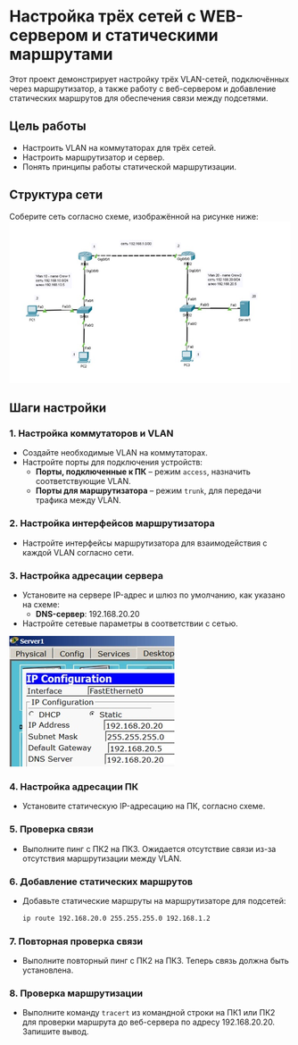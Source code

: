 # Настройка трёх сетей с WEB-сервером и статическими маршрутами

Этот проект демонстрирует настройку трёх VLAN-сетей, подключённых через маршрутизатор, а также работу с веб-сервером и добавление статических маршрутов для обеспечения связи между подсетями.

## Цель работы
- Настроить VLAN на коммутаторах для трёх сетей.
- Настроить маршрутизатор и сервер.
- Понять принципы работы статической маршрутизации.

## Структура сети
Соберите сеть согласно схеме, изображённой на рисунке ниже:
![Схема сети](../images/lab3-1.jpg)

## Шаги настройки

### 1. Настройка коммутаторов и VLAN
- Создайте необходимые VLAN на коммутаторах.
- Настройте порты для подключения устройств:
    - **Порты, подключенные к ПК** – режим `access`, назначить соответствующие VLAN.
    - **Порты для маршрутизатора** – режим `trunk`, для передачи трафика между VLAN.

### 2. Настройка интерфейсов маршрутизатора
- Настройте интерфейсы маршрутизатора для взаимодействия с каждой VLAN согласно сети.

### 3. Настройка адресации сервера
- Установите на сервере IP-адрес и шлюз по умолчанию, как указано на схеме:
    - **DNS-сервер**: 192.168.20.20
- Настройте сетевые параметры в соответствии с сетью.

![Настройка сервера](../images/lab3-2.jpg)

### 4. Настройка адресации ПК
- Установите статическую IP-адресацию на ПК, согласно схеме.

### 5. Проверка связи
- Выполните пинг с ПК2 на ПК3. Ожидается отсутствие связи из-за отсутствия маршрутизации между VLAN.

### 6. Добавление статических маршрутов
- Добавьте статические маршруты на маршрутизаторе для подсетей:
    ```bash
    ip route 192.168.20.0 255.255.255.0 192.168.1.2
    ```
### 7. Повторная проверка связи
- Выполните повторный пинг с ПК2 на ПК3. Теперь связь должна быть установлена.
### 8. Проверка маршрутизации
- Выполните команду `tracert` из командной строки на ПК1 или ПК2 для проверки маршрута до веб-сервера по адресу 192.168.20.20. Запишите вывод.